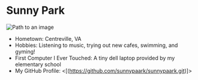 # Sunny Park

![Path to an image](https://github.com/user-attachments/assets/42a108a3-9ec6-4705-9381-c7e0d2271a40)

- Hometown: Centreville, VA
- Hobbies: Listening to music, trying out new cafes, swimming, and gyming!
- First Computer I Ever Touched: A tiny dell laptop provided by my elementary school
- My GitHub Profile: <[(https://github.com/sunnypaark/sunnypaark.git)]>
